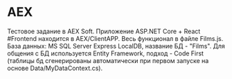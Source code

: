 # AEX
Тестовое задание в AEX Soft.
Приложение ASP.NET Core + React
#Frontend находится в AEX/ClientAPP. Весь функционал в файле Films.js.
База данных: MS SQL Server Express LocalDB, название БД - "Films".
Для общения с БД используется Entity Framework, подход - Code First (таблицы бд сгенерированы автоматически при первом запуске на основе Data/MyDataContext.cs).
